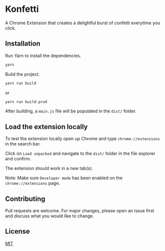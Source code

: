 # Konfetti

A Chrome Extension that creates a delightful burst of confetti everytime you click.

## Installation

Run Yarn to install the dependencies.

```bash
yarn
```

Build the project.

```bash
yarn run build
```

or

```bash
yarn run build-prod
```

After building, a `main.js` file will be populated in the `dist/` folder.

## Load the extension locally

To test the extension locally open up Chrome and type `chrome://extensions` in the
search bar.

Click on `Load unpacked` and navigate to the `dist/` folder in the file explorer and confirm.

The extension should work in a new tab(s).

Note: Make sure `Developer mode` has been enabled on the `chrome://extensions` page.

## Contributing

Pull requests are welcome. For major changes, please open an issue first and discuss what
you would like to change.

## License

[MIT](https://choosealicense.com/licenses/mit/)
